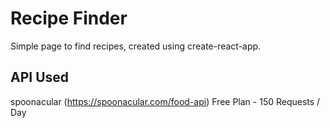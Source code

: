 # Recipe Finder
Simple page to find recipes, created using create-react-app.

## API Used
spoonacular (https://spoonacular.com/food-api)
Free Plan - 150 Requests / Day